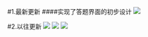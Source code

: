 #1.最新更新
####实现了答题界面的初步设计
![](https://coding.net/u/mangguo/p/DrivingTestBook/git/raw/master/image/1.jpg)


#2.以往更新
![](https://coding.net/u/mangguo/p/DrivingTestBook/git/raw/master/image/2.jpg)
![](https://coding.net/u/mangguo/p/DrivingTestBook/git/raw/master/image/3.jpg)
![](https://coding.net/u/mangguo/p/DrivingTestBook/git/raw/master/image/4.jpg)